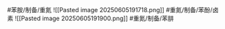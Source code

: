 #苯胺/制备/重氮
![[Pasted image 20250605191718.png]]
#重氮/制备/苯酚/卤素
![[Pasted image 20250605191900.png]]
#重氮/制备/苯肼 
